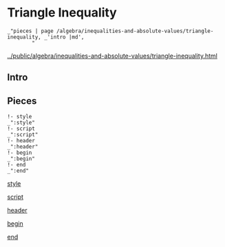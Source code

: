 # Triangle Inequality

    _"pieces | page /algebra/inequalities-and-absolute-values/triangle-inequality, _'intro |md',
            "

[../public/algebra/inequalities-and-absolute-values/triangle-inequality.html](# "save:")


## Intro

## Pieces

    !- style
    _":style"
    !- script
    _":script"
    !- header
    _":header"
    !- begin
    _":begin"
    !- end
    _":end"

[style]() 

[script]()

[header]()

[begin]()

[end]()

